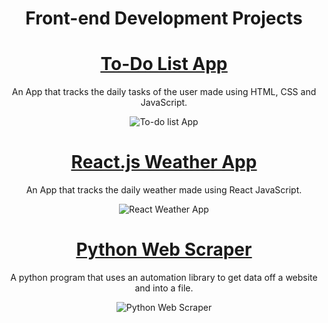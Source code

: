 <div align="center"> 
  <h1><b>Front-end Development Projects</b></h1>
</div>

                                                                       
<div align="center"> 
   
  <h1><b><u><a href="https://matthew-mcds.github.io/">To-Do List App</a></u></b></h1> 
  <p> An App that tracks the daily tasks of the user made using HTML, CSS and JavaScript.</p>
</div>

  
 <div align="center">
  <img src="https://www.workflowmax.com/hubfs/6-things-to-do-list.png" alt="To-do list App">
  </div>
  
  
  
  
  
  
<div align="center"> 
  <h1><b><u><a href="https://matthew-mcds.github.io/">React.js Weather App</a></u></b></h1>
  <p> An App that tracks the daily weather made using React JavaScript.</p>
</div>

  
 <div align="center">
  <img src="https://cdn0.tnwcdn.com/wp-content/blogs.dir/1/files/2019/01/weather-app-796x419.png" alt="React Weather App">
  </div>
  
  
  
  
  
  <div align="center"> 
  <h1><b><u><a href="https://github.com/Matthew-Mcds/WebScrapingPython">Python Web Scraper</a></u></b></h1> 
  <p> A python program that uses an automation library to get data off a website and into a file.</p>
</div>

  
 <div align="center">
  <img src="https://hbr.org/resources/images/article_assets/2017/06/jun17-15-hbr-nicholas-blechman-data.jpg" alt="Python Web Scraper">
  </div>
